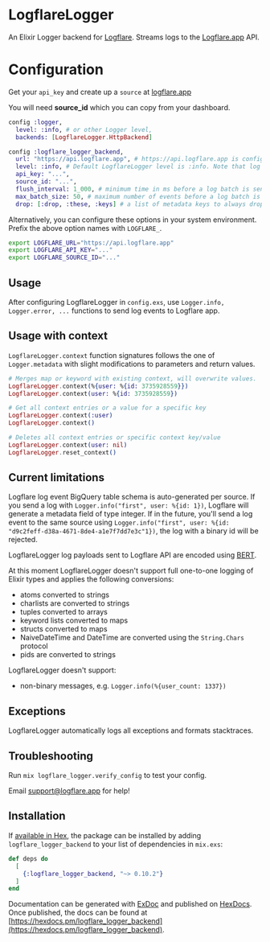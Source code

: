 # LogflareLogger

An Elixir Logger backend for [Logflare](https://github.com/Logflare/logflare). Streams logs to the [Logflare.app](https://logflare.app) API.

# Configuration

Get your `api_key` and create up a `source` at [logflare.app](https://logflare.app)

You will need **source_id** which you can copy from your dashboard.

```elixir
config :logger,
  level: :info, # or other Logger level,
  backends: [LogflareLogger.HttpBackend]

config :logflare_logger_backend,
  url: "https://api.logflare.app", # https://api.logflare.app is configured by default and you can set your own url
  level: :info, # Default LogflareLogger level is :info. Note that log messages are filtered by the :logger application first
  api_key: "...",
  source_id: "...",
  flush_interval: 1_000, # minimum time in ms before a log batch is sent to the server "
  max_batch_size: 50, # maximum number of events before a log batch is sent to the server
  drop: [:drop, :these, :keys] # a list of metadata keys to always drop from the payload
```

Alternatively, you can configure these options in your system environment. Prefix the above option names with `LOGFLARE_`. 

```bash
export LOGFLARE_URL="https://api.logflare.app"
export LOGFLARE_API_KEY="..."
export LOGFLARE_SOURCE_ID="..."
```

## Usage

After configuring LogflareLogger in `config.exs`, use `Logger.info, Logger.error, ...` functions to send log events to Logflare app.

## Usage with context

`LogflareLogger.context` function signatures follows the one of `Logger.metadata` with slight modifications to parameters and return values.

```elixir
# Merges map or keyword with existing context, will overwrite values.
LogflareLogger.context(%{user: %{id: 3735928559}})
LogflareLogger.context(user: %{id: 3735928559})

# Get all context entries or a value for a specific key
LogflareLogger.context(:user)
LogflareLogger.context()

# Deletes all context entries or specific context key/value
LogflareLogger.context(user: nil)
LogflareLogger.reset_context()
```

## Current limitations

Logflare log event BigQuery table schema is auto-generated per source. If you send a log with `Logger.info("first", user: %{id: 1})`, Logflare will generate a metadata field of type integer. If in the future, you'll send a log event to the same source using `Logger.info("first", user: %{id: "d9c2feff-d38a-4671-8de4-a1e7f7dd7e3c"1})`, the log with a binary id will be rejected.

LogflareLogger log payloads sent to Logflare API are encoded using [BERT](http://bert-rpc.org).

At this moment LogflareLogger doesn't support full one-to-one logging of Elixir types and applies the following conversions:

- atoms converted to strings
- charlists are converted to strings
- tuples converted to arrays
- keyword lists converted to maps
- structs converted to maps
- NaiveDateTime and DateTime are converted using the `String.Chars` protocol
- pids are converted to strings

LogflareLogger doesn't support:

- non-binary messages, e.g. `Logger.info(%{user_count: 1337})`

## Exceptions

LogflareLogger automatically logs all exceptions and formats stacktraces.

## Troubleshooting

Run `mix logflare_logger.verify_config` to test your config.

Email <support@logflare.app> for help!

## Installation

If [available in Hex](https://hex.pm/docs/publish), the package can be installed
by adding `logflare_logger_backend` to your list of dependencies in `mix.exs`:

```elixir
def deps do
  [
    {:logflare_logger_backend, "~> 0.10.2"}
  ]
end
```

Documentation can be generated with [ExDoc](https://github.com/elixir-lang/ex_doc)
and published on [HexDocs](https://hexdocs.pm). Once published, the docs can
be found at [https://hexdocs.pm/logflare_logger_backend](https://hexdocs.pm/logflare_logger_backend).
